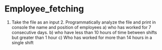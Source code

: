 # Employee_fetching
 1. Take the file as an input 2. Programmatically analyze the file and print in console the name and position of employees        a) who has worked for 7 consecutive days.       b) who have less than 10 hours of time between shifts but greater than 1 hour       c) Who has worked for more than 14 hours in a single shift
